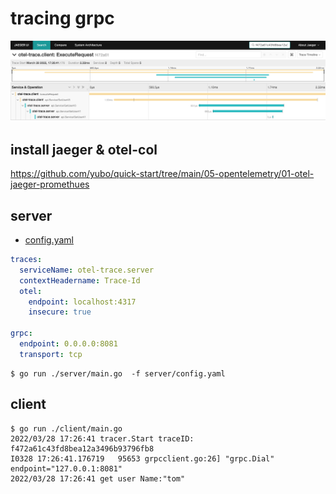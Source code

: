 # tracing grpc

![](./jaeger-snapshot.jpeg)

## install jaeger & otel-col

https://github.com/yubo/quick-start/tree/main/05-opentelemetry/01-otel-jaeger-promethues

## server
- [config.yaml](./server/config.yaml)
```yaml
traces:
  serviceName: otel-trace.server
  contextHeadername: Trace-Id
  otel:
    endpoint: localhost:4317
    insecure: true

grpc:
  endpoint: 0.0.0.0:8081
  transport: tcp
```

```
$ go run ./server/main.go  -f server/config.yaml
```

## client

```
$ go run ./client/main.go
2022/03/28 17:26:41 tracer.Start traceID: f472a61c43fd8bea12a3496b93796fb8
I0328 17:26:41.176719   95653 grpcclient.go:26] "grpc.Dial" endpoint="127.0.0.1:8081"
2022/03/28 17:26:41 get user Name:"tom"
```
